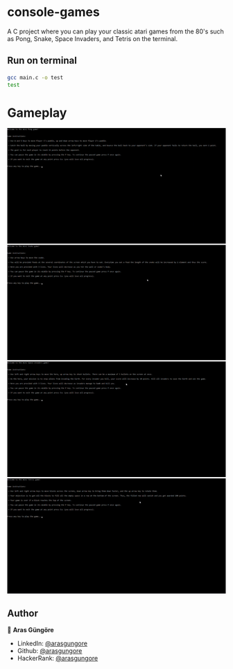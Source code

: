 # console-games
A C project where you can play your classic atari games from the 80's such as Pong, Snake, Space Invaders, and Tetris on the terminal.

## Run on terminal

```sh
gcc main.c -o test
test
```

# Gameplay

<p float="center">
  <img src="https://github.com/arasgungore/console-games/blob/main/gif/pong.gif" width="800" />
  <img src="https://github.com/arasgungore/console-games/blob/main/gif/snake.gif" width="800" />
  <img src="https://github.com/arasgungore/console-games/blob/main/gif/space_invaders.gif" width="800" />
  <img src="https://github.com/arasgungore/console-games/blob/main/gif/tetris.gif" width="800" />
</p>

## Author

👤 **Aras Güngöre**

* LinkedIn: [@arasgungore](https://www.linkedin.com/in/arasgungore)
* Github: [@arasgungore](https://github.com/arasgungore)
* HackerRank: [@arasgungore](https://www.hackerrank.com/arasgungore)
